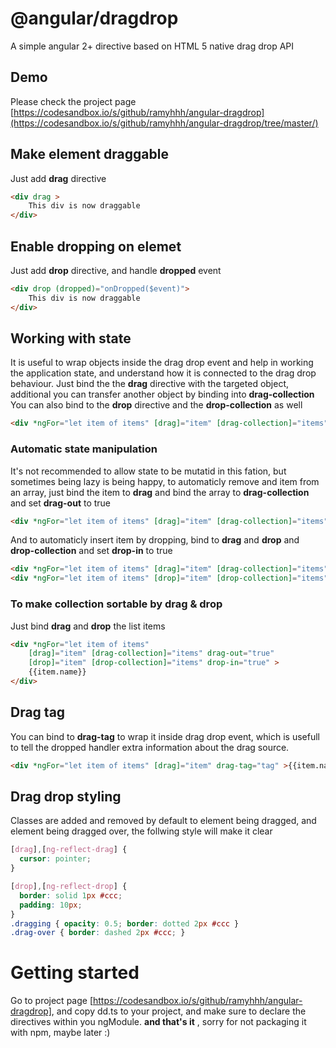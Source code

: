 # @angular/dragdrop
A simple angular 2+ directive based on HTML 5 native drag drop API
## Demo
Please check the project page
[https://codesandbox.io/s/github/ramyhhh/angular-dragdrop](https://codesandbox.io/s/github/ramyhhh/angular-dragdrop/tree/master/)

## Make element draggable
Just add **drag** directive
```html
<div drag >
	This div is now draggable
</div>
```
## Enable dropping on elemet 
Just add **drop** directive, and handle **dropped** event
```html
<div drop (dropped)="onDropped($event)">
	This div is now draggable
</div>
```
## Working with state
It is useful to wrap objects inside the drag drop event and help in working the application state, and understand how it is connected to the drag drop behaviour.
Just bind the the **drag** directive with the targeted object, additional you can transfer another object by binding into **drag-collection** 
You can also bind to the **drop** directive and the **drop-collection** as well
```html
<div *ngFor="let item of items" [drag]="item" [drag-collection]="items" >{{item.name}}</div>
```
### Automatic state manipulation
It's not recommended to allow state to be mutatid in this fation, but sometimes being lazy is being happy, to automaticly remove and item from an array, just bind the item to **drag** and bind the array to **drag-collection** and set **drag-out** to true
```html
<div *ngFor="let item of items" [drag]="item" [drag-collection]="items" drag-out="true" >{{item.name}}</div>
```
And to automaticly insert item by dropping, bind to **drag** and **drop** and **drop-collection** and set **drop-in** to true
```html
<div *ngFor="let item of items" [drag]="item" [drag-collection]="items" drag-out="true" >{{item.name}}</div>
<div *ngFor="let item of items" [drop]="item" [drop-collection]="items" drop-in="true" >{{item.name}}</div>
```
### To make collection sortable by drag & drop
Just bind **drag** and **drop** the list items 
```html
<div *ngFor="let item of items" 
	[drag]="item" [drag-collection]="items" drag-out="true" 
	[drop]="item" [drop-collection]="items" drop-in="true" >
	{{item.name}}
</div>
```
## Drag tag
You can bind to **drag-tag** to wrap it inside drag drop event, which is usefull to tell the dropped handler extra information about the drag source.
```html
<div *ngFor="let item of items" [drag]="item" drag-tag="tag" >{{item.name}}</div>
```
## Drag drop styling
Classes are added and removed by default to element being dragged, and element being dragged over, the follwing style will make it clear
```css
[drag],[ng-reflect-drag] {
  cursor: pointer;
}

[drop],[ng-reflect-drop] {
  border: solid 1px #ccc;
  padding: 10px;
}
.dragging { opacity: 0.5; border: dotted 2px #ccc }
.drag-over { border: dashed 2px #ccc; }
```
# Getting started
Go to project page [https://codesandbox.io/s/github/ramyhhh/angular-dragdrop], and copy dd.ts to your project, and make sure to declare the directives within you ngModule.
**and that's it** , sorry for not packaging it with npm, maybe later :)
